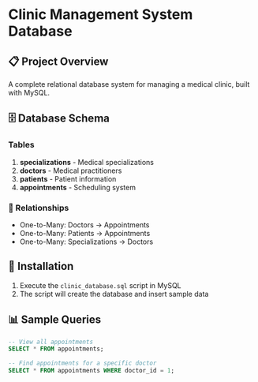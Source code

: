 # Clinic Management System Database

## 📋 Project Overview
A complete relational database system for managing a medical clinic, built with MySQL.

## 🗄️ Database Schema

### Tables
1. **specializations** - Medical specializations
2. **doctors** - Medical practitioners
3. **patients** - Patient information
4. **appointments** - Scheduling system

### 🔗 Relationships
- One-to-Many: Doctors → Appointments
- One-to-Many: Patients → Appointments
- One-to-Many: Specializations → Doctors

## 🚀 Installation
1. Execute the `clinic_database.sql` script in MySQL
2. The script will create the database and insert sample data

## 📊 Sample Queries
```sql
-- View all appointments
SELECT * FROM appointments;

-- Find appointments for a specific doctor
SELECT * FROM appointments WHERE doctor_id = 1;